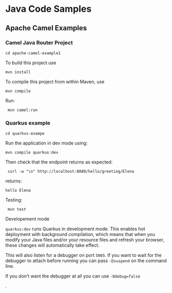 Java Code Samples
=========================

## Apache Camel Examples
### Camel Java Router Project
```
cd apache-camel-example1
```

To build this project use

    mvn install

To compile this project from within Maven, use
```
mvn compile
```
Run:
```
 mvn camel:run
```

### Quarkus example
```
cd quarkus-exampe
```
Run the application in dev mode using: 
```
mvn compile quarkus:dev
```

Then check that the endpoint returns as expected:
```
 curl -w "\n" http://localhost:8080/hello/greeting/Elena  
```
returns:
```
hello Elena
```

Testing:
```
 mvn test
```

Developement mode

`quarkus:dev` runs Quarkus in development mode. This enables hot deployment with background compilation, which means that when you modify your Java files and/or your resource files and refresh your browser, these changes will automatically take effect. 

This will also listen for a debugger on port `5005`. If you want to wait for the debugger to attach before running you can pass `-Dsuspend` on the command line. 

If you don’t want the debugger at all you can use `-Ddebug=false`

.


